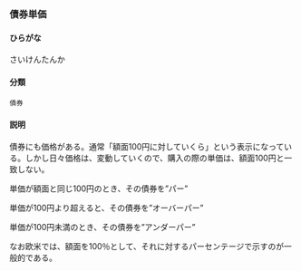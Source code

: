 <div style="display:none;">

## [あ行](securities-terms?id=あ行)
## [か行](securities-terms?id=か行)
## [さ行](securities-terms?id=さ行)

</div>

### 債券単価

#### ひらがな

さいけんたんか

#### 分類

`債券`

#### 説明

債券にも価格がある。通常「額面100円に対していくら」という表示になっている。しかし日々価格は、変動していくので、購入の際の単価は、額面100円と一致しない。
 
単価が額面と同じ100円のとき、その債券を”パー”
単価が100円より超えると、その債券を”オーバーパー”
単価が100円未満のとき、その債券を”アンダーパー”
 
なお欧米では、額面を100％として、それに対するパーセンテージで示すのが一般的である。

<div style="display:none;">

## [た行](securities-terms?id=た行)
## [な行](securities-terms?id=な行)
## [は行](securities-terms?id=は行)
## [ま行](securities-terms?id=ま行)
## [や行](securities-terms?id=や行)
## [ら行](securities-terms?id=ら行)
## [わ行](securities-terms?id=わ行)
## [英数字・記号](securities-terms?id=英数字・記号)

</div>

